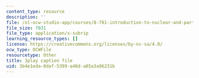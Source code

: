 ```yaml
---
content_type: resource
description: ''
file: /ol-ocw-studio-app/courses/8-701-introduction-to-nuclear-and-particle-physics-fall-2020/3b4e1eda0daf5399a46da85a3a96231b_fsvkE3cR1Aw.vtt
file_size: 7031
file_type: application/x-subrip
learning_resource_types: []
license: https://creativecommons.org/licenses/by-nc-sa/4.0/
ocw_type: OCWFile
resourcetype: Other
title: 3play caption file
uid: 3b4e1eda-0daf-5399-a46d-a85a3a96231b
---
```

